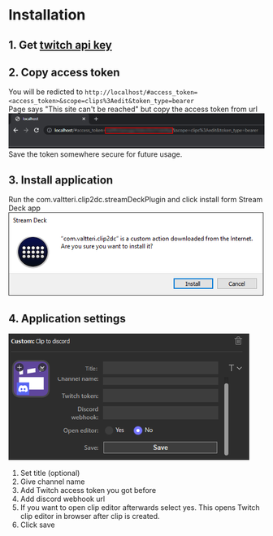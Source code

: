 # Installation
## 1. Get [twitch api key](https://id.twitch.tv/oauth2/authorize?client_id=l0a7jchcfebrzsoz3mr2v9s72vmrdg&redirect_uri=http://localhost&response_type=token&scope=clips:edit)
## 2. Copy access token
You will be redicted to `http://localhost/#access_token=<access_token>&scope=clips%3Aedit&token_type=bearer`  
Page says "This site can't be reached" but copy the access token from url  
![Access token url](/img/authToken.png)
Save the token somewhere secure for future usage.
## 3. Install application
Run the com.valtteri.clip2dc.streamDeckPlugin and click install form Stream Deck app
![Install application](img/installApp.png)
## 4. Application settings
![Application settings](img/appSettings.png)
1. Set title (optional)
2. Give channel name
3. Add Twitch access token you got before
4. Add discord webhook url
5. If you want to open clip editor afterwards select yes. This opens Twitch clip editor in browser after clip is created.
6. Click save